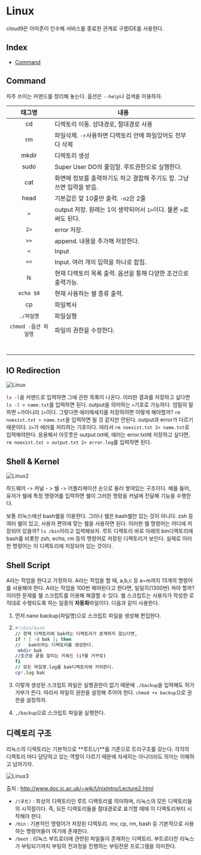 # Linux

cloud9은 아마존이 인수해 서비스를 종료한 관계로 구름IDE를 사용한다. 



## Index

- [Command](#Command)





## Command

자주 쓰이는 커맨드를 정리해 놓는다. 옵션은 `--help`나 검색을 이용하자.

|        태그명        | 내용                                                         |
| :------------------: | ------------------------------------------------------------ |
|          cd          | 디렉토리 이동. 상대경로, 절대경로 사용                       |
|          rm          | 파일삭제. `-r`사용하면 디렉토리 안에 파일있어도 전부 다 삭제 |
|        mkdir         | 디렉토리 생성                                                |
|         sudo         | Super User DO의 줄임말. 루트권한으로 실행한다.               |
|         cat          | 화면에 정보를 출력하기도 하고 결합해 주기도 함. 그냥쓰면 입력을 받음. |
|         head         | 기본값은 앞 10줄만 출력. `-n2`은 2줄                         |
|         `>`          | output 저장. 원래는 1이 생략되어서 `1>`이다. 물론 `>`로 써도 된다. |
|         `2>`         | error 저장.                                                  |
|         `>>`         | append. 내용을 추가해 저장한다.                              |
|         `<`          | Input                                                        |
|         `<<`         | Input. 여러 개의 입력을 하나로 합침.                         |
|          ls          | 현재 디렉토리 목록 출력. 옵션을 통해 다양한 조건으로 출력가능. |
|      `echo $0`       | 현재 사용하는 쉘 종류 출력.                                  |
|          cp          | 파일복사                                                     |
|      `./파일명`      | 파일실행                                                     |
| `chmod -옵션 파일명` | 파일의 권한을 수정한다.                                      |
|                      |                                                              |
|                      |                                                              |
|                      |                                                              |
|                      |                                                              |
|                      |                                                              |
|                      |                                                              |
|                      |                                                              |



## IO Redirection

![Linux](https://user-images.githubusercontent.com/52786355/84125945-3cbc6b00-aa78-11ea-867f-d11d649a782e.PNG)

`ls -l`을 커맨드로 입력하면 그에 관한 목록이 나온다. 이러한 결과를 저장하고 싶다면 `ls -l > name.txt`를 입력하면 된다. output을 의미하는 `>`기호로 가능하다. 엄밀히 말하면 `>`가아니라 `1>`이다. 그렇다면 에러메세지를 저장하려면 어떻게 해야할까? `rm noexist.txt > name.txt`을 입력하면 될 것 같지만 안된다. output과 error가 다르기 때문이다. `2>`가 에러를 처리하는 기호이다. 따라서 `rm noexist.txt 2> name.txt`로 입력해야한다. 응용해서 아웃풋은 output.txt에, 에러는 error.txt에 저장하고 싶다면, `rm noexist.txt > output.txt 2> error.log`를 입력하면 된다.



## Shell & Kernel

![Linux2](https://user-images.githubusercontent.com/52786355/84215505-65d50e00-ab01-11ea-8db5-678a3d05a26d.gif)



하드웨어 -> 커널 - > 쉘 -> 어플리케이션 순으로 둘러 쌓여있는 구조이다. 예를 들어, 유저가 쉘에 특정 명령어를 입력하면 쉘이 그러한 명령을 커널에 전달해 기능을 수행한다.  

보통 리눅스에선 bash쉘을 이용한다. 그러나 쉘은 bash쉘만 있는 것이 아니다. zsh 등 여러 쉘이 있고, 사용자 편의에 맞는 쉘을 사용하면 된다. 이러한 쉘 명령어는 어디에 저장되어 있을까? `ls /bin`이라고 입력해보자. 루트 디렉토리 바로 아래의 bin디렉토리에 bash를 비롯한 zsh, echo, rm 등의 명령어로 저장된 디렉토리가 보인다. 실제로 이러한 명령어는 이 디렉토리에 저장되어 있는 것이다. 





## Shell Script

A라는 작업을 한다고 가정하자. A라는 작업을 할 때, a,b,c 등 a~m까지 13개의 명령어를 사용해야 한다. A라는 작업을 100번 해야된다고 한다면, 일일히(1300번) 쳐야 할까? 이러한 문제를 쉘 스크립트를 이용해 해결할 수 있다. 쉘 스크립트는 사용자가 작성한 로직대로 수행되도록 하는 일종의 **자동화**파일이다. 다음과 같이 사용한다.

1. 먼저 nano backup(파일명)으로 스크립트 파일을 생성해 편집한다.

2. ```bash
   #!/bin/bash
   // 현재 디렉토리에 bak라는 디렉토리가 존재하지 않는다면,
   if ! [ -d bak ]; then
   //	bak이라는 디렉토리를 생성한다.
   	mkdir bak
   //조건문 끝을 알리는 키워드 (if를 거꾸로)
   fi
   // 모든 파일명.log를 bak디렉토리에 카피한다.
   cp*.log bak
   ```

3. 이렇게 생성된 스크립트 파일은 실행권한이 없기 때문에 `./backup`을 입력해도 허가 거부가 뜬다. 따라서 파일의 권한을 설정해 주어야 한다. `chmod +x backup`으로 권한을 설정하자.

4. `,/backup`으로 스크립트 파일을 실행한다.



## 디렉토리 구조

리눅스의 디렉토리는 기본적으로 **루트(`/`)**를 기준으로 트리구조를 갖는다. 각각의 디렉토리 마다 담당하고 있는 역할이 다르기 때문에 자세히는 아니더라도 의미는 이해하고 넘어가자.

![Linux3](C:\Users\User\Desktop\이미지\Linux3.gif)

출처 : http://www.doc.ic.ac.uk/~wjk/UnixIntro/Lecture2.html

- `/(루트)` : 최상의 디렉토리인 루트 디렉토리를 의미하며, 리눅스의 모든 디렉토리들의 시작점이다. 즉, 모든 디렉토리들을 절대경로로 표기할 때에 이 디렉토리부터 시작해야 한다.
- `/bin` : 기본적인 명령어가 저장된 디렉토리. mv, cp, rm, bash 등 기본적으로 사용하는 명령어들이 여기에 존재한다.
- `/boot` : 리눅스 부트로더에 관련된 파일들이 존재하는 디렉토리. 부트로더란 리눅스가 부팅되기까지 부팅의 전과정을 진행하는 부팅전문 프로그램을 의미한다.







 